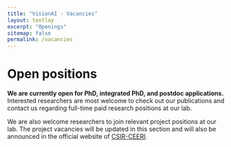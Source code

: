 ```yaml
---
title: "VisionAI - Vacancies"
layout: textlay
excerpt: "Openings"
sitemap: false
permalink: /vacancies
---
```


# Open positions

**We are currently open for PhD, integrated PhD, and postdoc applications.**
Interested researchers are most welcome to check out our publications and contact us regarding full-time paid research positions at our lab.

We are also welcome researchers to join relevant project positions at our lab. The project vacancies will be updated in this section and will also be announced in the official website of [CSIR-CEERI](https://www.ceeri.res.in/).
